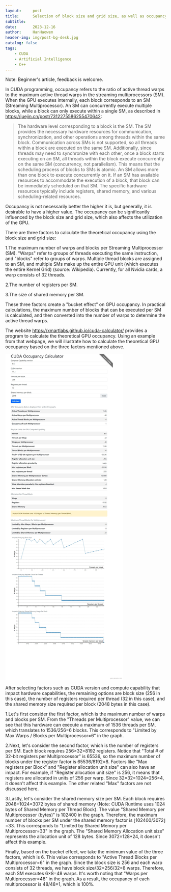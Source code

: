 ```yaml
---
layout:     post   				   
title:      Selection of block size and grid size, as well as occupancy calculation, in CUDA programming. 				
subtitle:   
date:       2023-12-16 			
author:     HanHaowen 			
header-img: img/post-bg-desk.jpg 	
catalog: false 						
tags:								
    - CUDA
    - Artificial Intelligence
    - C++
---
```


Note: Beginner's article, feedback is welcome.

In CUDA programming, occupancy refers to the ratio of active thread warps to the maximum active thread warps in the streaming multiprocessors (SM). When the GPU executes internally, each block corresponds to an SM (Streaming Multiprocessor). An SM can concurrently execute multiple blocks, while a block can only execute within a single SM, as described in https://juejin.cn/post/7312275586255470642:
>The hardware level corresponding to a block is the SM. The SM provides the necessary hardware resources for communication, synchronization, and other operations among threads within the same block. Communication across SMs is not supported, so all threads within a block are executed on the same SM. Additionally, since threads may need to synchronize with each other, once a block starts executing on an SM, all threads within the block execute concurrently on the same SM (concurrency, not parallelism). This means that the scheduling process of blocks to SMs is atomic. An SM allows more than one block to execute concurrently on it. If an SM has available resources to accommodate the execution of a block, that block can be immediately scheduled on that SM. The specific hardware resources typically include registers, shared memory, and various scheduling-related resources.

Occupancy is not necessarily better the higher it is, but generally, it is desirable to have a higher value. The occupancy can be significantly influenced by the block size and grid size, which also affects the utilization of the GPU.

There are three factors to calculate the theoretical occupancy using the block size and grid size:

1.The maximum number of warps and blocks per Streaming Multiprocessor (SM). "Warps" refer to groups of threads executing the same instruction, and "blocks" refer to groups of warps. Multiple thread blocks are assigned to an SM, and multiple SMs make up the entire GPU unit (which executes the entire Kernel Grid) (source: Wikipedia). Currently, for all Nvidia cards, a warp consists of 32 threads.

2.The number of registers per SM.

3.The size of shared memory per SM.

These three factors create a "bucket effect" on GPU occupancy. In practical calculations, the maximum number of blocks that can be executed per SM is calculated, and then converted into the number of warps to determine the active thread warps.

The website https://xmartlabs.github.io/cuda-calculator/ provides a program to calculate the theoretical GPU occupancy. Using an example from that webpage, we will illustrate how to calculate the theoretical GPU occupancy based on the three factors mentioned above.

![Alt text](https://github.com/hanhaowen/hanhaowen.github.io/raw/master/img/2023-12-16-cuda.png)

After selecting factors such as CUDA version and compute capability that impact hardware capabilities, the remaining options are block size (256 in this case), the number of registers required per thread (32 in this case), and the shared memory size required per block (2048 bytes in this case).

1.Let's first consider the first factor, which is the maximum number of warps and blocks per SM. From the "Threads per Multiprocessor" value, we can see that this hardware can execute a maximum of 1536 threads per SM, which translates to 1536/256=6 blocks. This corresponds to "Limited by Max Warps / Blocks per Multiprocessor=6" in the graph.

2.Next, let's consider the second factor, which is the number of registers per SM. Each block requires 256×32=8192 registers. Notice that "Total # of 32-bit registers per Multiprocessor" is 65536, so the maximum number of blocks under the register factor is 65536/8192=8. Factors like "Max registers per Block" and "Register allocation unit size" can also have an impact. For example, if "Register allocation unit size" is 256, it means that registers are allocated in units of 256 per warp. Since 32×32=1024=256×4, it doesn't affect this example. The other related "Max" factors are not discussed here.

3.Lastly, let's consider the shared memory size per SM. Each block requires 2048+1024=3072 bytes of shared memory (Note: CUDA Runtime uses 1024 bytes of Shared Memory per Thread Block). The value "Shared Memory per Multiprocessor (bytes)" is 102400 in the graph. Therefore, the maximum number of blocks per SM under the shared memory factor is $\lfloor 102400/3072 \rfloor$=33. This corresponds to "Limited by Shared Memory per Multiprocessor=33" in the graph. The "Shared Memory Allocation unit size" represents the allocation unit of 128 bytes. Since 3072=128*24, it doesn't affect this example.

Finally, based on the bucket effect, we take the minimum value of the three factors, which is 6. This value corresponds to "Active Thread Blocks per Multiprocessor=6" in the graph. Since the block size is 256 and each warp consists of 32 threads, we have block size/32=256/32=8 warps. Therefore, each SM executes 6×8=48 warps. It's worth noting that "Warps per Multiprocessor=48" in the graph. As a result, the occupancy of each multiprocessor is 48/48=1, which is 100%.